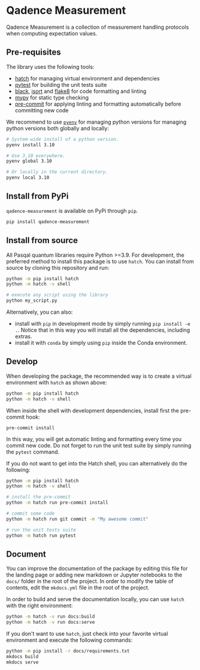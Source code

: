 # Qadence Measurement

Qadence Measurement is a collection of measurement handling protocols when computing expectation values.

## Pre-requisites

The library uses the following tools:

* [hatch](https://hatch.pypa.io/latest/) for managing virtual environment and dependencies
* [pytest](https://docs.pytest.org/en/7.2.x/contents.html) for building the unit tests suite
* [black](https://black.readthedocs.io/en/stable/), [isort](https://pycqa.github.io/isort/) and [flake8](https://flake8.pycqa.org/en/latest/) for code formatting and linting
* [mypy](https://mypy.readthedocs.io/en/stable/) for static type checking
* [pre-commit](https://pre-commit.com/) for applying linting and formatting automatically before committing new code

We recommend to use [`pyenv`](https://github.com/pyenv/pyenv) for managing
python versions for managing python versions both globally and locally:

```bash
# System-wide install of a python version.
pyenv install 3.10

# Use 3.10 everywhere.
pyenv global 3.10

# Or locally in the current directory.
pyenv local 3.10
```

## Install from PyPi

`qadence-measurement` is available on PyPi through `pip`.

```bash
pip install qadence-measurement
```

## Install from source

All Pasqal quantum libraries require Python >=3.9. For development, the preferred method to install this package is
to use `hatch`. You can install from source by cloning this repository and run:

```bash
python -m pip install hatch
python -m hatch -v shell

# execute any script using the library
python my_script.py
```

Alternatively, you can also:

* install with `pip` in development mode by simply running `pip install -e .`. Notice that in this way
  you will install all the dependencies, including extras.
* install it with `conda` by simply using `pip` inside the Conda environment.


## Develop

When developing the package, the recommended way is to create a virtual environment with `hatch` as shown above:

```bash
python -m pip install hatch
python -m hatch -v shell
```

When inside the shell with development dependencies, install first the pre-commit hook:
```
pre-commit install
```

In this way, you will get automatic linting and formatting every time you commit new code. Do not
forget to run the unit test suite by simply running the `pytest` command.

If you do not want to get into the Hatch shell, you can alternatively do the following:

```bash
python -m pip install hatch
python -m hatch -v shell

# install the pre-commit
python -m hatch run pre-commit install

# commit some code
python -m hatch run git commit -m "My awesome commit"

# run the unit tests suite
python -m hatch run pytest

```

## Document

You can improve the documentation of the package by editing this file for the landing page or adding new
markdown or Jupyter notebooks to the `docs/` folder in the root of the project. In order to modify the
table of contents, edit the `mkdocs.yml` file in the root of the project.

In order to build and serve the documentation locally, you can use `hatch` with the right environment:

```bash
python -m hatch -v run docs:build
python -m hatch -v run docs:serve
```

If you don't want to use `hatch`, just check into your favorite virtual environment and
execute the following commands:

```bash
python -m pip install -r docs/requirements.txt
mkdocs build
mkdocs serve
```
